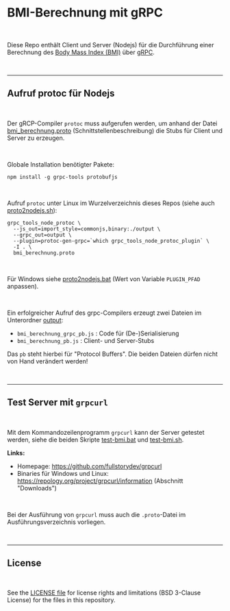 # BMI-Berechnung mit gRPC #

<br>

Diese Repo enthält Client und Server (Nodejs) für die Durchführung einer Berechnung des
[Body Mass Index (BMI)](https://www.apotheken-umschau.de/gesund-bleiben/abnehmen/body-mass-index-den-bmi-berechnen-706435.html)
über [gRPC](https://www.ionos.de/digitalguide/server/knowhow/grpc-vorgestellt/).

<br>

----

## Aufruf protoc für Nodejs ##

<br>

Der gRCP-Compiler `protoc` muss aufgerufen werden, um anhand der
Datei [bmi_berechnung.proto](bmi_berechnung.proto) (Schnittstellenbeschreibung) 
die Stubs für Client und Server zu erzeugen. 

<br>

Globale Installation benötigter Pakete:
```
npm install -g grpc-tools protobufjs
```

<br>

Aufruf `protoc` unter Linux im Wurzelverzeichnis dieses Repos 
(siehe auch [proto2nodejs.sh](proto2nodejs.sh)):
```
grpc_tools_node_protoc \
  --js_out=import_style=commonjs,binary:./output \
  --grpc_out=output \
  --plugin=protoc-gen-grpc=`which grpc_tools_node_protoc_plugin` \
  -I . \
  bmi_berechnung.proto
```

<br>

Für Windows siehe [proto2nodejs.bat](proto2nodejs.bat) (Wert von Variable `PLUGIN_PFAD` anpassen).

<br>

Ein erfolgreicher Aufruf des grpc-Compilers erzeugt zwei Dateien im Unterordner [output](output/):

* `bmi_berechnung_grpc_pb.js` : Code für (De-)Serialisierung
* `bmi_berechnung_pb.js`      : Client- und Server-Stubs

Das `pb` steht hierbei für "Protocol Buffers".
Die beiden Dateien dürfen nicht von Hand verändert werden!

<br>

----

## Test Server mit `grpcurl` ##

<br>

Mit dem Kommandozeilenprogramm `grpcurl` kann der Server getestet werden, siehe 
die beiden Skripte [test-bmi.bat](test-bmi.bat) und [test-bmi.sh](test-bmi.sh).
<br>

**Links:** 

* Homepage: https://github.com/fullstorydev/grpcurl
* Binaries für Windows und Linux: https://repology.org/project/grpcurl/information (Abschnitt "Downloads")

<br>

Bei der Ausführung von `grpcurl` muss auch die `.proto`-Datei im Ausführungsverzeichnis vorliegen.

<br>

----

## License ##

<br>

See the [LICENSE file](LICENSE.md) for license rights and limitations (BSD 3-Clause License)
for the files in this repository.

<br>